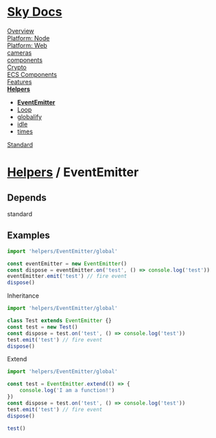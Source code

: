 <!--- This EventEmitter was auto-generated using "npx sky readme" --> 

# [Sky Docs](/README.md)

[Overview](..%2F..%2Fdocs%2Foverview%2FOverview.md)   
[Platform: Node](..%2F..%2F%40node%2FPlatform%3A%20Node.md)   
[Platform: Web](..%2F..%2F%40web%2FPlatform%3A%20Web.md)   
[cameras](..%2F..%2Fcameras%2Fcameras.md)   
[components](..%2F..%2Fcomponents%2Fcomponents.md)   
[Crypto](..%2F..%2Fcrypto%2FCrypto.md)   
[ECS Components](..%2F..%2Fecs-components%2FECS%20Components.md)   
[Features](..%2F..%2Ffeatures%2FFeatures.md)   
**[Helpers](..%2F..%2Fhelpers%2FHelpers.md)**   
* **[EventEmitter](..%2F..%2Fhelpers%2FEventEmitter%2FEventEmitter.md)**
* [Loop](..%2F..%2Fhelpers%2FLoop%2FLoop.md)
* [globalify](..%2F..%2Fhelpers%2Fglobalify%2Fglobalify.md)
* [idle](..%2F..%2Fhelpers%2Fidle%2Fidle.md)
* [times](..%2F..%2Fhelpers%2Ftimes%2Ftimes.md)
  
[Standard](..%2F..%2Fstandard%2FStandard.md)   

# [Helpers](..%2F..%2Fhelpers%2FHelpers.md) / EventEmitter

## Depends

standard   

## Examples

```typescript
import 'helpers/EventEmitter/global'

const eventEmitter = new EventEmitter()
const dispose = eventEmitter.on('test', () => console.log('test'))
eventEmitter.emit('test') // fire event
dispose()

```

Inheritance

```typescript
import 'helpers/EventEmitter/global'

class Test extends EventEmitter {}
const test = new Test()
const dispose = test.on('test', () => console.log('test'))
test.emit('test') // fire event
dispose()

```

Extend

```typescript
import 'helpers/EventEmitter/global'

const test = EventEmitter.extend(() => {
    console.log('I am a function!')
})
const dispose = test.on('test', () => console.log('test'))
test.emit('test') // fire event
dispose()

test()

```